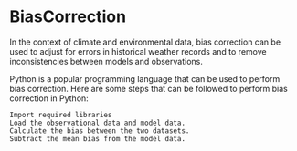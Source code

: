 # BiasCorrection
In the context of climate and environmental data, bias correction can be used to adjust for errors in historical weather records and to remove inconsistencies between models and observations.

Python is a popular programming language that can be used to perform bias correction. Here are some steps that can be followed to perform bias correction in Python:

    Import required libraries 
    Load the observational data and model data.
    Calculate the bias between the two datasets.
    Subtract the mean bias from the model data.
    
